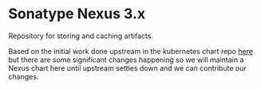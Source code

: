 # Sonatype Nexus 3.x

Repository for storing and caching artifacts.

Based on the initial work done upstream in the kubernetes chart repo [here](https://github.com/kubernetes/charts/tree/814ff9036af69ca38b13463b8f4821cb6eb15223/stable/sonatype-nexus) but there are some significant changes happening so we will maintain a Nexus chart here until upstream settles down and we can contribute our changes.